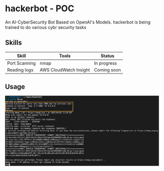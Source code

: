 # hackerbot - POC
An AI-CyberSecurity Bot Based on OpenAI's Models. hackerbot is being trained to do various cybr security tasks

## Skills
Skill | Tools | Status |
--- | --- | ---
Port Scanning | nmap | In progress
Reading logs | AWS CloudWatch Insight | Coming soon

## Usage

![alt text](hackerbot-screenshot-1.png?raw=true)

